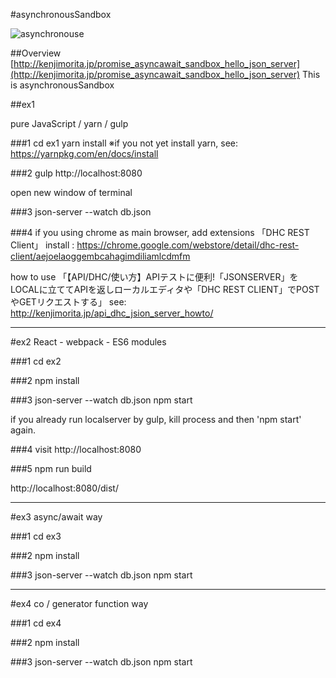 #asynchronousSandbox

![asynchronouse](http://kenjimorita.jp/wp-content/uploads/2016/11/promise2.gif)

##Overview
[http://kenjimorita.jp/promise_asyncawait_sandbox_hello_json_server](http://kenjimorita.jp/promise_asyncawait_sandbox_hello_json_server)
This is asynchronousSandbox


##ex1

pure JavaScript / yarn / gulp

###1
cd ex1
yarn install
※if you not yet install yarn,
see: https://yarnpkg.com/en/docs/install

###2 gulp
    http://localhost:8080

open new window of terminal

###3 json-server --watch db.json

###4 if you using chrome as main browser,
add extensions 「DHC REST Client」
install : https://chrome.google.com/webstore/detail/dhc-rest-client/aejoelaoggembcahagimdiliamlcdmfm

how to use
「【API/DHC/使い方】APIテストに便利!「JSONSERVER」をLOCALに立ててAPIを返しローカルエディタや「DHC REST CLIENT」でPOSTやGETリクエストする」
see: http://kenjimorita.jp/api_dhc_jsion_server_howto/


----------------------------------------

#ex2
React - webpack - ES6 modules

###1
cd ex2

###2
npm install

###3
json-server --watch db.json
npm start

if you already run localserver by gulp, kill process and then 'npm start' again.

###4
visit
http://localhost:8080

###5
npm run build

http://localhost:8080/dist/

----------------------------------------

#ex3
async/await way

###1
cd ex3

###2
npm install

###3
json-server --watch db.json
npm start

----------------------------------------

#ex4
co / generator function way

###1
cd ex4

###2
npm install

###3
json-server --watch db.json
npm start







